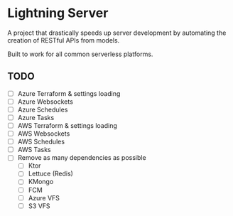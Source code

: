 # Lightning Server

A project that drastically speeds up server development by automating the creation of RESTful APIs from models.

Built to work for all common serverless platforms.

## TODO

- [ ] Azure Terraform & settings loading
- [ ] Azure Websockets
- [ ] Azure Schedules
- [ ] Azure Tasks
- [ ] AWS Terraform & settings loading
- [ ] AWS Websockets
- [ ] AWS Schedules
- [ ] AWS Tasks
- [ ] Remove as many dependencies as possible
  - [ ] Ktor
  - [ ] Lettuce (Redis)
  - [ ] KMongo
  - [ ] FCM
  - [ ] Azure VFS
  - [ ] S3 VFS
